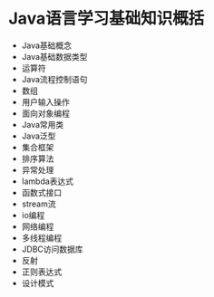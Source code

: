 # Java语言学习基础知识概括
* Java基础概念
* Java基础数据类型
* 运算符
* Java流程控制语句
* 数组
* 用户输入操作
* 面向对象编程
* Java常用类
* Java泛型
* 集合框架
* 排序算法
* 异常处理
* lambda表达式
* 函数式接口
* stream流
* io编程
* 网络编程
* 多线程编程
* JDBC访问数据库
* 反射
* 正则表达式
* 设计模式